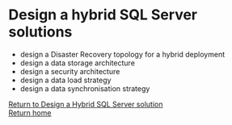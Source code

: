# Design a hybrid SQL Server solutions
- design a Disaster Recovery topology for a hybrid deployment 
- design a data storage architecture
- design a security architecture
- design a data load strategy
- design a data synchronisation strategy

[Return to Design a Hybrid SQL Server solution](readme.md)  
[Return home](./readme.md)